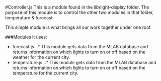 #Controller.js
This is a module found in the lib/light-display folder. The purpose of this module is to control the other two modules in that folder, temperature & forecast.

This  simple module is what brings all our work together under one roof.

###Modules it uses:
* forecast.js
  ..* This module gets data from the MLAB database and returns information on which lights to turn on or off based on the weather for the current city.
* temperature.js
  ..* This module gets data from the MLAB database and returns information on which lights to turn on or off based on the temperature for the current city.
